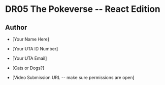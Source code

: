 
# DR05 The Pokeverse -- React Edition

## Author

* [Your Name Here]
* [Your UTA ID Number]
* [Your UTA Email]
* [Cats or Dogs?]

* [Video Submission URL -- make sure permissions are open]
